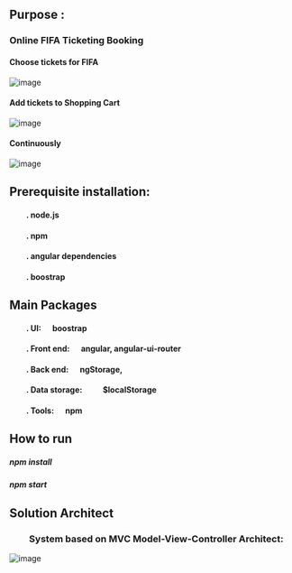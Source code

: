 ## Purpose :     
###  Online FIFA Ticketing Booking

#### Choose tickets for FIFA
![image](https://github.com/githubmave/e-FIFA-Booking/assets/8073738/f20801d6-6c44-4ded-8437-7bf6129aa93b)


#### Add tickets to Shopping Cart
![image](https://github.com/githubmave/e-FIFA-Booking/assets/8073738/c975ca4b-2828-48c5-9641-cd7477594d6e)

#### Continuously 
![image](https://github.com/githubmave/e-FIFA-Booking/assets/8073738/f71176cc-1bfd-4533-b490-67a06fba4cbf)





	
## Prerequisite installation:
#### &nbsp;&nbsp;&nbsp;&nbsp;&nbsp;&nbsp;&nbsp;&nbsp; . node.js                          
#### &nbsp;&nbsp;&nbsp;&nbsp;&nbsp;&nbsp;&nbsp;&nbsp; . npm
#### &nbsp;&nbsp;&nbsp;&nbsp;&nbsp;&nbsp;&nbsp;&nbsp; . angular dependencies            
#### &nbsp;&nbsp;&nbsp;&nbsp;&nbsp;&nbsp;&nbsp;&nbsp; . boostrap  




##  Main Packages
#### &nbsp;&nbsp;&nbsp;&nbsp;&nbsp;&nbsp;&nbsp;&nbsp; . UI:      &nbsp;&nbsp;&nbsp;&nbsp;   boostrap
#### &nbsp;&nbsp;&nbsp;&nbsp;&nbsp;&nbsp;&nbsp;&nbsp; . Front end: &nbsp;&nbsp;&nbsp;&nbsp;     angular,  angular-ui-router
#### &nbsp;&nbsp;&nbsp;&nbsp;&nbsp;&nbsp;&nbsp;&nbsp; . Back end: &nbsp;&nbsp;&nbsp;&nbsp;      ngStorage, 
#### &nbsp;&nbsp;&nbsp;&nbsp;&nbsp;&nbsp;&nbsp;&nbsp; . Data storage:  &nbsp;&nbsp;&nbsp;&nbsp;  &nbsp;&nbsp;&nbsp;&nbsp;   $localStorage
#### &nbsp;&nbsp;&nbsp;&nbsp;&nbsp;&nbsp;&nbsp;&nbsp; . Tools: &nbsp;&nbsp;&nbsp;&nbsp;   npm 

## How to run
##### npm install
##### npm start







## Solution Architect
### &nbsp;&nbsp;&nbsp;&nbsp;&nbsp;&nbsp;&nbsp;&nbsp;  System based on MVC Model-View-Controller Architect: 


![image](https://github.com/githubmave/e-FIFA-Booking/assets/8073738/fcecbeb6-4465-49f7-a643-ece3da5bfb57)








































